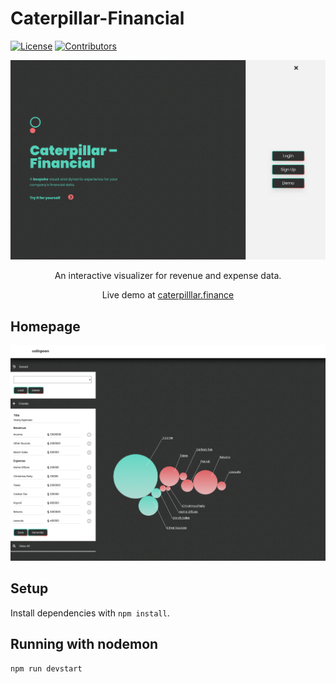 # Caterpillar-Financial

[![License](https://img.shields.io/crates/l/caterpillar-financial)](https://github.com/nicholas-ewasiuk/caterpillar-financial/blob/master/LICENSE.txt)
[![Contributors](https://img.shields.io/github/contributors/nicholas-ewasiuk/caterpillar-financial)](https://github.com/nicholas-ewasiuk/caterpillar-financial/graphs/contributors)

<p align="center">
    <img src="/public/images/caterpillar-financial02.png" />
</p>

<p align="center">An interactive visualizer for revenue and expense data.
</p>

<p align="center">Live demo at <a href="https://caterpilllar.finance/">caterpilllar.finance</a>
</p>

## Homepage
<p align="center">
    <img src="/public/images/caterpillar-financial01.png" />
</p>

## Setup

Install dependencies with `npm install`.

## Running with nodemon

```sh
npm run devstart
```
